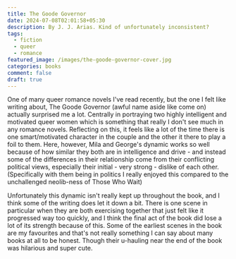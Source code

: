 ```yaml
---
title: The Goode Governor
date: 2024-07-08T02:01:58+05:30
description: By J. J. Arias. Kind of unfortunately inconsistent?
tags:
  - fiction
  - queer
  - romance
featured_image: /images/the-goode-governor-cover.jpg
categories: books
comment: false
draft: true
---
```


One of many queer romance novels I've read recently, but the one I felt like writing about, The Goode Governor (awful name aside like come on) actually surprised me a lot. Centrally in portraying two highly intelligent and motivated queer women which is something that really I don't see much in any romance novels. Reflecting on this, it feels like a lot of the time there is one smart/motivated character in the couple and the other it there to play a foil to them. Here, however, Mila and George's dynamic works so well because of how similar they both are in intelligence and drive - and instead some of the differences in their relationship come from their conflicting political views, especially their initial - very strong - dislike of each other. (Specifically with them being in politics I really enjoyed this compared to the unchallenged neolib-ness of Those Who Wait)

Unfortunately this dynamic isn't really kept up throughout the book, and I think some of the writing does let it down a bit. There is one scene in particular when they are both exercising together that just felt like it progressed way too quickly, and I think the final act of the book did lose a lot of its strength because of this. Some of the earliest scenes in the book are my favourites and that's not really something I can say about many books at all to be honest. Though their u-hauling near the end of the book was hilarious and super cute.